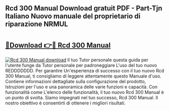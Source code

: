 ## Rcd 300 Manual Download gratuit PDF - Part-Tjn Italiano Nuovo manuale del proprietario di riparazione NRMUL

# <h2><a href="http://dfbtpn7.blite.top/?on=Rcd+300+Manual">🔗Download 👉🔴 Rcd 300 Manual</a></h2>

[![Rcd 300 Manual download](https://i.imgur.com/lujVjoI.png)](http://dfbtpn7.blite.top/?on=Rcd+300+Manual)
Il tuo Tutor personale questa guida per l'utente funge da Tutor personale per padroneggiare L'uso del tuo nuovo REDDDDDDD. Per garantire Un'esperienza di successo con il tuo nuovo Rcd 300 Manual, ti consigliamo di leggere attentamente questo Manuale d'uso. Contiene informazioni dettagliate sulla configurazione del prodotto, Istruzioni per l'uso e una panoramica delle varie funzioni e capacità. Con funzionalità come L'elenco delle funzionalità, il tuo nuovo Rcd 300 Manual è un punto di svolta. Siamo impegnati nel tuo successo, Rcd 300 Manual. Il nostro obiettivo è consentirti di ottenere i migliori risultati.
